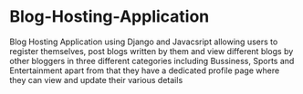 # Blog-Hosting-Application
Blog Hosting Application using Django and Javacsript allowing users to register themselves, post blogs written by them and view different blogs by other bloggers in three different categories including Bussiness, Sports and Entertainment apart from that they have a dedicated profile page where they can view and update their various details 
